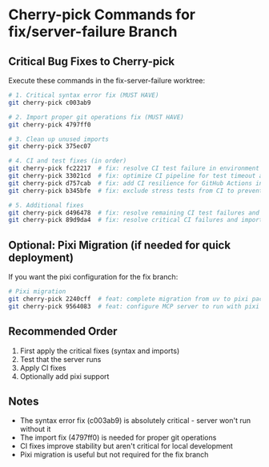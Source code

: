 # Cherry-pick Commands for fix/server-failure Branch

## Critical Bug Fixes to Cherry-pick

Execute these commands in the fix-server-failure worktree:

```bash
# 1. Critical syntax error fix (MUST HAVE)
git cherry-pick c003ab9

# 2. Import proper git operations fix (MUST HAVE)
git cherry-pick 4797ff0

# 3. Clean up unused imports
git cherry-pick 375ec07

# 4. CI and test fixes (in order)
git cherry-pick fc22217  # fix: resolve CI test failure in environment loading test
git cherry-pick 33021cd  # fix: optimize CI pipeline for test timeout and performance
git cherry-pick d757cab  # fix: add CI resilience for GitHub Actions infrastructure issues
git cherry-pick b345bfe  # fix: exclude stress tests from CI to prevent timeouts

# 5. Additional fixes
git cherry-pick d496478  # fix: resolve remaining CI test failures and improve environment handling
git cherry-pick 89d9da4  # fix: resolve critical CI failures and import errors
```

## Optional: Pixi Migration (if needed for quick deployment)

If you want the pixi configuration for the fix branch:

```bash
# Pixi migration
git cherry-pick 2240cff  # feat: complete migration from uv to pixi package management
git cherry-pick 9564083  # feat: configure MCP server to run with pixi package management
```

## Recommended Order

1. First apply the critical fixes (syntax and imports)
2. Test that the server runs
3. Apply CI fixes
4. Optionally add pixi support

## Notes

- The syntax error fix (c003ab9) is absolutely critical - server won't run without it
- The import fix (4797ff0) is needed for proper git operations
- CI fixes improve stability but aren't critical for local development
- Pixi migration is useful but not required for the fix branch